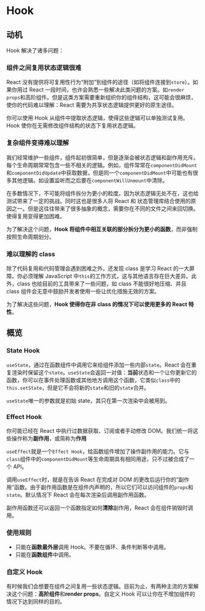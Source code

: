 # Hook

## 动机

Hook 解决了诸多问题：
### 组件之间复用状态逻辑很难

React 没有提供将可复用性行为“附加”到组件的途径（如将组件连接到`store`）。如果你用过 React 一段时间，也许会熟悉一些解决此类问题的方案。如`render props`和高阶组件。但是这类方案需要重新组织你的组件结构，这可能会很麻烦，使你的代码难以理解：React 需要为共享状态逻辑提供更好的原生途径。

你可以使用 Hook 从组件中提取状态逻辑，使得这些逻辑可以单独测试复用。Hook 使你在无需修改组件结构的状态下复用状态逻辑。
### 复杂组件变得难以理解
我们经常维护一些组件，组件起初很简单，但是逐渐会被状态逻辑和副作用充斥。每个生命周期常常包含一些不相关的逻辑。例如，组件常常在`componentDidMount`和`componentDidUpdate`中获取数据，但是同一个`componentDidMount`中可能也有很多其他逻辑。如设置监听而之后要在`componentWillUnmount`中清除。

在多数情况下，不可能将组件拆分为更小的粒度。因为状态逻辑无处不在，这也给测试带来了一定的挑战。同时这也是很多人将 React 和 状态管理库结合使用的原因之一。但是这往往带来了很多抽象的概念，需要你在不同的文件之间来回切换。使得复用变得更加困难。

为了解决这个问题，**Hook 将组件中相互关联的部分拆分为更小的函数**，而非强制按照生命周期划分。
### 难以理解的 class
除了代码复用和代码管理会遇到困难之外，还发现 class 是学习 React 的一大屏障。你必须理解 JavaScript 中`this`的工作方式，这与其他语言存在巨大差异。此外，class 也给目前的工具带来了一些问题，如 class 不能很好地压缩、并且 class 组件会无意中鼓励开发者使用一些让优化措施无效的方案。

为了解决这些问题，**Hook 使得你在非 class 的情况下可以使用更多的 React 特性**。
## 概览
### State Hook
`useState`，通过在函数组件中调用它来给组件添加一些内部`state`。React 会在重复渲染时保留这个`state`。`useState`会返回一对值：**当前**状态和一个让你更新它的函数，你可以在事件处理函数或其他地方调用这个函数，它类似`class`中的`this.setState`，但是它不会将新的`state`和旧的`state`合并。

`useState`唯一的参数就是初始 state，其只在第一次渲染中会被用到。
### Effect Hook
你可能已经在 React 中执行过数据获取、订阅或者手动修改 DOM。我们统一将这些操作称为**副作用**，或简称为**作用**

`useEffect`就是一个`Effect Hook`，给函数组件增加了操作副作用的能力。它与`class`组件中的`componentDidMount`等生命周期具有相同用途，只不过被合成了一个 API。

调用`useEffect`时，就是在告诉 React 在完成对 DOM 的更改后运行你的“副作用”函数。由于副作用函数是在组件内声明的，所以它们可以访问组件的`props`和`state`。默认情况下 React 会在每次渲染后调用副作用函数。

副作用函数还可以返回一个函数指定如何**清除**副作用，React 会在组件销毁时调用。
### 使用规则
- 只能在**函数最外层**调用 Hook。不要在循环、条件判断等中调用。
- 只能在**函数组件**中调用。
### 自定义 Hook
有时候我们会想要在组件之间复用一些状态逻辑。目前为止，有两种主流的方案解决这个问题：**高阶组件**和**render props**。自定义 Hook 可以让你在不增加组件的情况下达到同样的目的。

